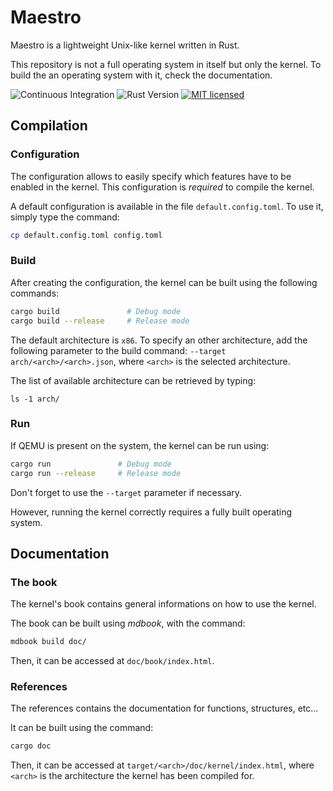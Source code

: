 # Maestro

Maestro is a lightweight Unix-like kernel written in Rust.

This repository is not a full operating system in itself but only the kernel. To build the an operating system with it, check the documentation.

![Continuous Integration](https://github.com/llenotre/maestro/actions/workflows/check.yml/badge.svg)
![Rust Version](https://img.shields.io/badge/rust-nightly_2023--05--11-lightgrey.svg)
[![MIT licensed](https://img.shields.io/badge/license-MIT-blue.svg)](./LICENSE)



## Compilation

### Configuration

The configuration allows to easily specify which features have to be enabled in the kernel. This configuration is *required* to compile the kernel.

A default configuration is available in the file `default.config.toml`. To use it, simply type the command:

```sh
cp default.config.toml config.toml
```



### Build

After creating the configuration, the kernel can be built using the following commands:

```sh
cargo build               # Debug mode
cargo build --release     # Release mode
```

The default architecture is `x86`. To specify an other architecture, add the following parameter to the build command: `--target arch/<arch>/<arch>.json`, where `<arch>` is the selected architecture.

The list of available architecture can be retrieved by typing:

```
ls -1 arch/
```



### Run

If QEMU is present on the system, the kernel can be run using:

```sh
cargo run               # Debug mode
cargo run --release     # Release mode
```

Don't forget to use the `--target` parameter if necessary.

However, running the kernel correctly requires a fully built operating system.



## Documentation

### The book

The kernel's book contains general informations on how to use the kernel.

The book can be built using *mdbook*, with the command:

```sh
mdbook build doc/
```

Then, it can be accessed at `doc/book/index.html`.



### References

The references contains the documentation for functions, structures, etc...

It can be built using the command:

```sh
cargo doc
```

Then, it can be accessed at `target/<arch>/doc/kernel/index.html`, where `<arch>` is the architecture the kernel has been compiled for.

